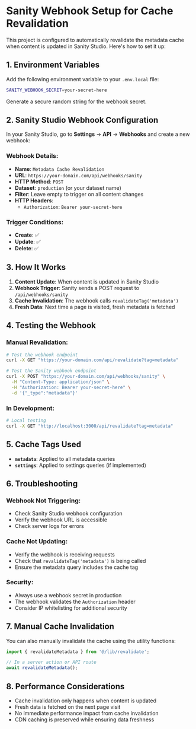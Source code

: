 # Sanity Webhook Setup for Cache Revalidation

This project is configured to automatically revalidate the metadata cache when content is updated in Sanity Studio. Here's how to set it up:

## 1. Environment Variables

Add the following environment variable to your `.env.local` file:

```bash
SANITY_WEBHOOK_SECRET=your-secret-here
```

Generate a secure random string for the webhook secret.

## 2. Sanity Studio Webhook Configuration

In your Sanity Studio, go to **Settings** → **API** → **Webhooks** and create a new webhook:

### Webhook Details:
- **Name**: `Metadata Cache Revalidation`
- **URL**: `https://your-domain.com/api/webhooks/sanity`
- **HTTP Method**: `POST`
- **Dataset**: `production` (or your dataset name)
- **Filter**: Leave empty to trigger on all content changes
- **HTTP Headers**: 
  - `Authorization`: `Bearer your-secret-here`

### Trigger Conditions:
- **Create**: ✅
- **Update**: ✅  
- **Delete**: ✅

## 3. How It Works

1. **Content Update**: When content is updated in Sanity Studio
2. **Webhook Trigger**: Sanity sends a POST request to `/api/webhooks/sanity`
3. **Cache Invalidation**: The webhook calls `revalidateTag('metadata')`
4. **Fresh Data**: Next time a page is visited, fresh metadata is fetched

## 4. Testing the Webhook

### Manual Revalidation:
```bash
# Test the webhook endpoint
curl -X GET "https://your-domain.com/api/revalidate?tag=metadata"

# Test the Sanity webhook endpoint
curl -X POST "https://your-domain.com/api/webhooks/sanity" \
  -H "Content-Type: application/json" \
  -H "Authorization: Bearer your-secret-here" \
  -d '{"_type":"metadata"}'
```

### In Development:
```bash
# Local testing
curl -X GET "http://localhost:3000/api/revalidate?tag=metadata"
```

## 5. Cache Tags Used

- **`metadata`**: Applied to all metadata queries
- **`settings`**: Applied to settings queries (if implemented)

## 6. Troubleshooting

### Webhook Not Triggering:
- Check Sanity Studio webhook configuration
- Verify the webhook URL is accessible
- Check server logs for errors

### Cache Not Updating:
- Verify the webhook is receiving requests
- Check that `revalidateTag('metadata')` is being called
- Ensure the metadata query includes the cache tag

### Security:
- Always use a webhook secret in production
- The webhook validates the `Authorization` header
- Consider IP whitelisting for additional security

## 7. Manual Cache Invalidation

You can also manually invalidate the cache using the utility functions:

```typescript
import { revalidateMetadata } from '@/lib/revalidate';

// In a server action or API route
await revalidateMetadata();
```

## 8. Performance Considerations

- Cache invalidation only happens when content is updated
- Fresh data is fetched on the next page visit
- No immediate performance impact from cache invalidation
- CDN caching is preserved while ensuring data freshness
